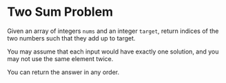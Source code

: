 # Two Sum Problem

Given an array of integers ```nums``` and an integer ```target```, return indices of the two numbers such that they add up to target.

You may assume that each input would have exactly one solution, and you may not use the same element twice.

You can return the answer in any order.
                    
                    
 
